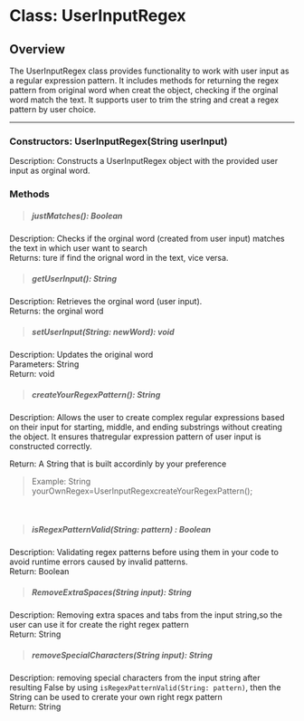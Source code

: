 # Class: UserInputRegex

## Overview
The UserInputRegex class provides functionality to work with user input as a regular expression pattern. It includes methods for returning the regex pattern from original word when creat the object, checking if the orginal word match the text. It supports user to trim the string and creat a regex pattern by user choice.

---

### Constructors: UserInputRegex(String userInput)

Description: Constructs a UserInputRegex object with the provided user input as orginal word.


### Methods
>##### justMatches(): Boolean

Description: Checks if the orginal word (created from user input) matches the text in which user want to search<br>
Returns: ture if find the orignal word in the text, vice versa.

>##### getUserInput(): String

Description: Retrieves the orginal word (user input).<br>
Returns: the orginal word

>##### setUserInput(String: newWord):  void

Description: Updates the original word <br>
Parameters: String<br>
Return: void

>##### createYourRegexPattern():  String

Description: Allows the user to create complex regular expressions based on their input for starting, middle, and ending substrings without creating the object. It ensures thatregular expression pattern of user input is constructed correctly.<br>

Return: A String that is built accordinly by your preference

>Example: String yourOwnRegex=UserInputRegexcreateYourRegexPattern();

<br>

>##### isRegexPatternValid(String: pattern) : Boolean

Description: Validating regex patterns before using them in your code to avoid runtime errors caused by invalid patterns.<br> 
Return: Boolean


>##### RemoveExtraSpaces(String input): String
Description: Removing extra spaces and tabs from the input string,so the user can use it for create the right regex pattern <br>
Return: String


>##### removeSpecialCharacters(String input): String
Description: removing special characters from the input string after resulting False by using `isRegexPatternValid(String: pattern)`, then the String can be used to crerate your own right regx pattern<br> 
Return: String
